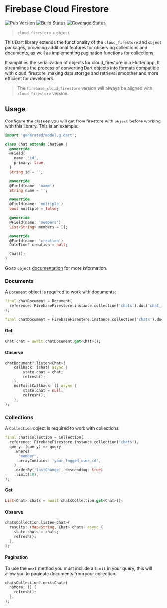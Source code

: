 # Firebase Cloud Firestore

[![Pub Version](https://img.shields.io/pub/v/firebase_cloud_firestore.svg)](https://pub.dev/packages/firebase_cloud_firestore)
[![Build Status](https://travis-ci.org/landamessenger/firebase_cloud_firestore.svg?branch=master)](https://travis-ci.org/landamessenger/firebase_cloud_firestore)
[![Coverage Status](https://coveralls.io/repos/github/landamessenger/firebase_cloud_firestore/badge.svg?branch=master)](https://coveralls.io/github/landamessenger/firebase_cloud_firestore?branch=master)

> `cloud_firestore` + `object`

This Dart library extends the functionality of the `cloud_firestore` and `object` packages, providing additional features for observing collections and documents, as well as implementing pagination functions for collections.

It simplifies the serialization of objects for cloud_firestore in a Flutter app. It streamlines the process of converting Dart objects into formats compatible with cloud_firestore, making data storage and retrieval smoother and more efficient for developers.

> The `firebase_cloud_firestore` version will always be aligned with `cloud_firestore` version.

## Usage

Configure the classes you will get from firestore with `object` before working with this library. This is an example:

```dart
import 'generated/model.g.dart';

class Chat extends ChatGen {
  @override
  @Field(
    name: 'id',
    primary: true,
  )
  String id = '';

  @override
  @Field(name: 'name')
  String name = '';

  @override
  @Field(name: 'multiple')
  bool multiple = false;

  @override
  @Field(name: 'members')
  List<String> members = [];

  @override
  @Field(name: 'creation')
  DateTime? creation = null;

  Chat();
}
```

Go to `object` [documentation](https://pub.dev/packages/object) for more information.

### Documents

A `Document` object is required to work with documents:

```dart
final chatDocument = Document(
  reference: FirebaseFirestore.instance.collection('chats').doc('chat_id'),
);
```

```dart
final chatDocument = FirebaseFirestore.instance.collection('chats').doc('chat_id').asDocument();
```

#### Get

```dart
Chat chat = await chatDocument.get<Chat>();
```

#### Observe

```dart
chatDocument?.listen<Chat>(
    callback: (chat) async {
        state.chat = chat;
        refresh();
    },
    notExistCallback: () async {
        state.chat = null;
        refresh();
    },
);
```

### Collections

A `Collection` object is required to work with collections:

```dart
final chatsCollection = Collection(
  reference: FirebaseFirestore.instance.collection('chats'),
  query: (query) => query
    .where(
      'member',
      arrayContains: 'your_logged_user_id',
    )
    .orderBy('lastChange', descending: true)
    .limit(10),
);
```

#### Get

```dart
List<Chat> chats = await chatsCollection.get<Chat>();
```

#### Observe

```dart
chatsCollection.listen<Chat>(
  results: (Map<String, Chat> chats) async {
    state.chats = chats;
    refresh();
  },
);
```

#### Pagination

To use the `next` method you must include a `limit` in your query, this will allow you to paginate documents from your collection.

```dart
chatsCollection?.next<Chat>(
  noMore: () {
    refresh();
  },
);
```
